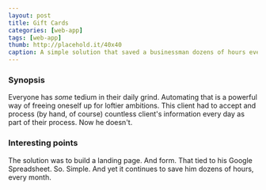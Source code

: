 ```yaml
---
layout: post
title: Gift Cards
categories: [web-app]
tags: [web-app]
thumb: http://placehold.it/40x40
caption: A simple solution that saved a businessman dozens of hours every month
---
```


### Synopsis
Everyone has *some* tedium in their daily grind. Automating that is a powerful way of freeing oneself up for loftier ambitions. This client had to accept and process (by hand, of course) countless client's information every day as part of their process. Now he doesn't.

### Interesting points
The solution was to build a landing page. And form. That tied to his Google Spreadsheet. So. Simple. And yet it continues to save him dozens of hours, every month.
